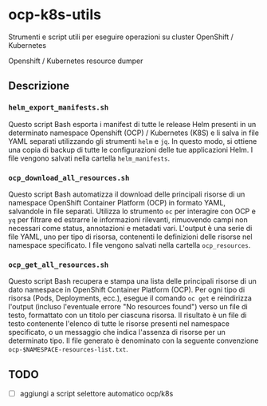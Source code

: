 # ocp-k8s-utils

Strumenti e script utili per eseguire operazioni su cluster OpenShift / Kubernetes

Openshift / Kubernetes resource dumper

## Descrizione

### `helm_export_manifests.sh`

Questo script Bash esporta i manifest di tutte le release Helm presenti in un determinato namespace Openshift (OCP) / Kubernetes (K8S) e li salva in file YAML separati utilizzando gli strumenti `helm` e `jq`. In questo modo, si ottiene una copia di backup di tutte le configurazioni delle tue applicazioni Helm. I file vengono salvati nella cartella `helm_manifests`.

### `ocp_download_all_resources.sh`

Questo script Bash automatizza il download delle principali risorse di un namespace OpenShift Container Platform (OCP) in formato YAML, salvandole in file separati.  Utilizza lo strumento `oc` per interagire con OCP e `yq` per filtrare ed estrarre le informazioni rilevanti, rimuovendo campi non necessari come status, annotazioni e metadati vari. L'output è una serie di file YAML, uno per tipo di risorsa, contenenti le definizioni delle risorse nel namespace specificato. I file vengono salvati nella cartella `ocp_resources`.

### `ocp_get_all_resources.sh`

Questo script Bash recupera e stampa una lista delle principali risorse di un dato namespace in OpenShift Container Platform (OCP). Per ogni tipo di risorsa (Pods, Deployments, ecc.), esegue il comando `oc get` e reindirizza l'output (incluso l'eventuale errore "No resources found") verso un file di testo, formattato con un titolo per ciascuna risorsa. Il risultato è un file di testo contenente l'elenco di tutte le risorse presenti nel namespace specificato, o un messaggio che indica l'assenza di risorse per un determinato tipo. Il file generato è denominato con la seguente convenzione `ocp-$NAMESPACE-resources-list.txt`.


## TODO

- [ ] aggiungi a script selettore automatico ocp/k8s